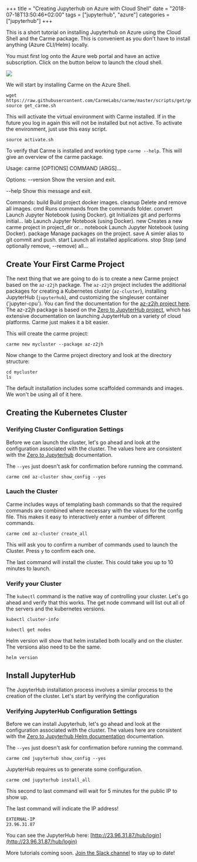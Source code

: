 +++
title = "Creating Jupyterhub on Azure with Cloud Shell"
date = "2018-07-18T13:50:46+02:00"
tags = ["jupyterhub", "azure"]
categories = ["jupyterhub"]
+++

This is a short tutorial on installing Jupyterhub on Azure using the Cloud Shell and the Carme package. This is convenient as you don't have to install anything (Azure CLI/Helm) locally.

You must first log onto the Azure web portal and have an active subscription. Click on the button below to launch the cloud shell.


<a style="cursor:pointer" onclick='javascript:window.open("https://shell.azure.com", "_blank", "toolbar=no,scrollbars=yes,resizable=yes,menubar=no,location=no,status=no")'><image src="/img/clshell.png" /></a>

We will start by installing Carme on the Azure Shell.

```
wget https://raw.githubusercontent.com/CarmeLabs/carme/master/scripts/get/get_carme.sh
source get_carme.sh
```

This will activate the virtual environment with Carme installed. If in the future you log in again this will not be installed but not active.  To activate the environment, just use this easy script.
```
source activate.sh
```

To verify that Carme is installed and working type `carme --help`. This will give an overview of the carme package.


Usage: carme [OPTIONS] COMMAND [ARGS]...

Options:
  --version  Show the version and exit.

  --help     Show this message and exit.

Commands:
  build     Build project docker images.
  cleanup   Delete and remove all images.
  cmd       Runs commands from the commands folder.
  convert   Launch Jupyter Notebook (using Docker).
  git       Initializes git and performs initial...
  lab       Launch Jupyter Notebook (using Docker).
  new       Creates a new carme project in project_dir or...
  notebook  Launch Jupyter Notebook (using Docker).
  package   Manage packages on the project.
  save      A simler alias to git commit and push.
  start     Launch all installed applications.
  stop      Stop (and optionally remove, --remove) all...


## Create Your First Carme Project
The next thing that we are going to do is to create a new Carme project based on the `az-z2jh` package. The `az-z2jh` project includes the additional packages for creating a Kubernetes cluster (`az-cluster`), installing JupyterHub (`jupyterhub`), and customizing the singleuser container ('jupyter-cpu'). You can find the documentation for the [az-z2jh project here](https://docs.carme.ai/packages/az-z2jh.html). The az-z2jh package is based on the [Zero to JupyterHub project](https://zero-to-jupyterhub.readthedocs.io/en/latest/), which has extensive documentation on launching JupyterHub on a variety of cloud platforms. Carme just makes it a bit easier.

This will create the carme project:
```
carme new mycluster --package az-z2jh
```

Now change to the Carme project directory and look at the directory structure:
```
cd mycluster
ls
```

The default installation includes some scaffolded commands and images.  We won't be using all of it here.

## Creating the Kubernetes Cluster
### Verifying Cluster Configuration Settings
Before we can launch the cluster, let's go ahead and look at the configuration associated with the cluster. The values here are consistent with the [Zero to Jupyterhub](https://zero-to-jupyterhub.readthedocs.io/en/latest/) documentation.

The `--yes` just doesn't ask for confirmation before running the command.

```
carme cmd az-cluster show_config --yes
```

### Lauch the Cluster
Carme includes ways of templating bash commands so that the required commands are combined where necessary with the values for the config file.  This makes it easy to interactively enter a number of different commands.

```
carme cmd az-cluster create_all
```

This will ask you to confirm a number of commands used to launch the Cluster.  Press `y` to confirm each one.

The last command will install the cluster. This could take you up to 10 minutes to launch.


### Verify your Cluster
The `kubectl` command is the native way of controlling your cluster. Let's go ahead and verify that this works. The get node command will list out all of the servers and the kubernetes versions.

```
kubectl cluster-info
```

```
kubectl get nodes
```

Helm version will show that helm installed both locally and on the cluster.  The versions also need to be the same.
```
helm version
```

## Install JupyterHub
The JupyterHub installation process involves a similar process to the creation of the cluster. Let's start by verifying the configuration

### Verifying JupyterHub Configuration Settings
Before we can install Jupyterhub, let's go ahead and look at the configuration associated with the cluster. The values here are consistent with the [Zero to Jupyterhub Helm documentation](https://zero-to-jupyterhub.readthedocs.io/en/latest/setup-helm.html) documentation.

The `--yes` just doesn't ask for confirmation before running the command.

```
carme cmd jupyterhub show_config --yes
```

JupyterHub requires us to generate some configuration.

```
carme cmd jupyterhub install_all
```

This second to last command will wait for 5 minutes for the public IP to show up.

The last command will indicate the IP address!

```
EXTERNAL-IP
23.96.31.87
```

You can see the JupyterHub here: [http://23.96.31.87/hub/login](http://23.96.31.87/hub/login)

More tutorials coming soon.  [Join the Slack channel](https://join.slack.com/t/carmelabs/shared_invite/enQtNDAxMDE2MjU0NzA5LTJmMGVlM2I5Zjc4Yzk2NzhjYTRlMWVhMTZlMTYzMGMyNmM0NzE1ZTMwZWFjZGUxNGRkMTc2ZjJjNTVlYThkMTQ) to stay up to date!

